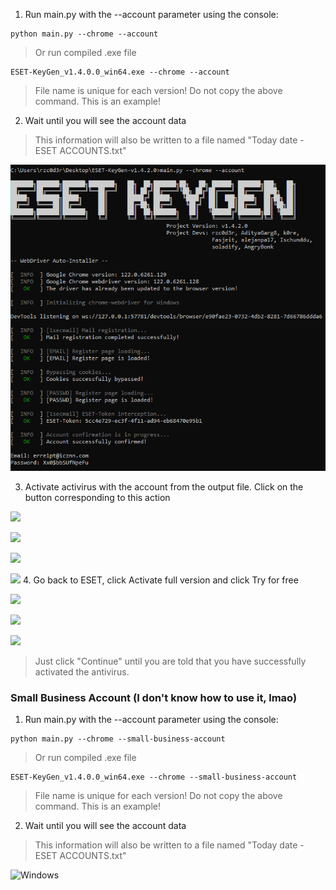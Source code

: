 1. Run main.py with the --account parameter using the console:
```
python main.py --chrome --account
```
> Or run compiled .exe file
```
ESET-KeyGen_v1.4.0.0_win64.exe --chrome --account
```
> File name is unique for each version! Do not copy the above command. This is an example!

2. Wait until you will see the account data

> This information will also be written to a file named "Today date - ESET ACCOUNTS.txt"

![Windows](https://github.com/rzc0d3r/ESET-KeyGen/blob/main/img/account_run_win.png)

3. Activate activirus with the account from the output file. Click on the button corresponding to this action

![](https://github.com/rzc0d3r/ESET-KeyGen/blob/main/img/activation_with_account_1.png)

![](https://github.com/rzc0d3r/ESET-KeyGen/blob/main/img/activation_with_account_2.png)

![](https://github.com/rzc0d3r/ESET-KeyGen/blob/main/img/activation_with_account_3.png)

![](https://github.com/rzc0d3r/ESET-KeyGen/blob/main/img/activation_with_account_4.png)
4. Go back to ESET, click Activate full version and click Try for free

![](https://github.com/rzc0d3r/ESET-KeyGen/blob/main/img/activation_with_account_5.png)

![](https://github.com/rzc0d3r/ESET-KeyGen/blob/main/img/activation_with_account_6.png)

![](https://github.com/rzc0d3r/ESET-KeyGen/blob/main/img/activation_with_account_7.png)

> Just click "Continue" until you are told that you have successfully activated the antivirus.

### Small Business Account (I don't know how to use it, lmao)

1. Run main.py with the --account parameter using the console:
```
python main.py --chrome --small-business-account
```
> Or run compiled .exe file
```
ESET-KeyGen_v1.4.0.0_win64.exe --chrome --small-business-account
```
> File name is unique for each version! Do not copy the above command. This is an example!

2. Wait until you will see the account data

> This information will also be written to a file named "Today date - ESET ACCOUNTS.txt"

![Windows](https://github.com/rzc0d3r/ESET-KeyGen/blob/main/img/small_business_account_run_win.png)